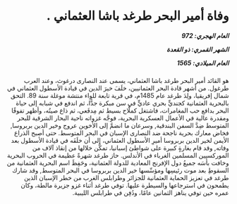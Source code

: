 <h1 dir="rtl">وفاة أمير البحر طرغد باشا العثماني  .</h1>

<h5 dir="rtl">العام الهجري:  972

الشهر القمري: ذو القعدة

العام الميلادي: 1565</h5>

<p dir="rtl">هو القائد أمير البحر طرغد باشا العثماني، يسمى عند النصارى درغوث، وعند العرب طرغول. من أشهر قادة البحر العثمانيين، خلَفَ خيرَ الدين في قيادة الأسطول العثماني في شمال إفريقيا، ولِدَ طرغد عام 1485م، في قرية تابعة للواء منتشة موغلة سنة 89. التحق بالبحرية العثمانية كجنديٍّ بحري عاديٍّ في سن مبكرة جدًّا، ثم اندفع في شبابه إلى حياة البحر بدافع حب المغامرات، فاشتغل كملَّاح بسيط ثم مِدفَعي، ثم ذاع صيتُه، وأظهر تفوقًا ومقدرة عالية في الأعمال العسكرية البحرية، فوجَّه غزواته ناحية البحار الشرقية للبحر المتوسط ضِدَّ السفن البندقية, وسرعان ما انضمَّ إلى الأخوين عروج وخير الدين بربروسا, فخاض معارك بحرية ناجحة ضد النصارى الإسبان في البحر المتوسط. حتى أصبح الذراع الأيمن لخير الدين بربروسا أميرِ الأسطول العثماني، إلى أن خلَفَه في قيادة الأسطول بعد وفاته, وقد قام بغارةٍ كبيرة على شواطئ إسبانيا، تمكَّن خلالها من إنقاذ آلاف من الموركسيين المسلمين الغرباء في الأندلس. حاز طرغد شهرةً عظيمة في الحروب البحرية وخافت بأسَه جميعُ دول الإفرنج المعادية للدولة العثمانية، وحَفِظَ اسم البحرية العثمانية من السقوطِ بعد موت رئيسِها ومؤسِّسها خير الدين بربروسا في البحر المتوسط, وقد شارك طرغد في تعزيز الحماية العثمانية للجزائر وطرابلس الغرب من خطر الإسبان الذين يطمحون في استرجاعها والسيطرة عليها. توفي طرغد أثناء غزو جزيرة مالطة، وكان عمره حين توفي يناهز الثمانين عامًا، ودُفِن في طرابلس الليبية.</p></br>
